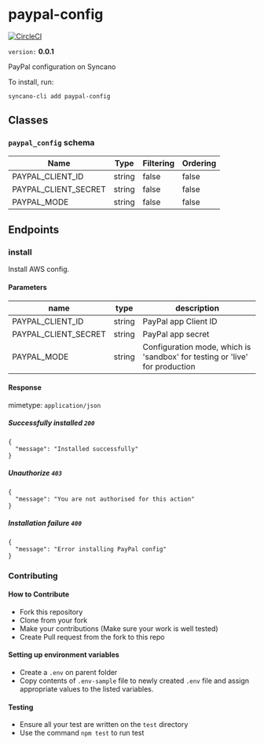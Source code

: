 # paypal-config

[![CircleCI](https://circleci.com/gh/Syncano/syncano-socket-paypal-config.svg?style=svg)](https://circleci.com/gh/Syncano/syncano-socket-paypal-config)

`version:` **0.0.1**

PayPal configuration on Syncano

To install, run:

```
syncano-cli add paypal-config
```

## Classes

### `paypal_config` schema

| Name | Type | Filtering | Ordering
| ---- | ---- | --------- | --------
| PAYPAL_CLIENT_ID | string | false | false
| PAYPAL_CLIENT_SECRET | string | false | false
| PAYPAL_MODE | string | false | false

## Endpoints

### install

Install AWS config.

#### Parameters

| name | type | description
| ---- | ---- | -----------
| PAYPAL_CLIENT_ID | string | PayPal app Client ID
| PAYPAL_CLIENT_SECRET | string | PayPal app secret
| PAYPAL_MODE | string | Configuration mode, which is 'sandbox' for testing or 'live' for production



#### Response

mimetype: `application/json`

##### Successfully installed `200`

```
{
  "message": "Installed successfully"
}
```

##### Unauthorize `403`

```
{
  "message": "You are not authorised for this action"
}
```

##### Installation failure `400`

```
{
  "message": "Error installing PayPal config"
}
```

### Contributing

#### How to Contribute
  * Fork this repository
  * Clone from your fork
  * Make your contributions (Make sure your work is well tested)
  * Create Pull request from the fork to this repo

#### Setting up environment variables
  * Create a `.env` on parent folder
  * Copy contents of `.env-sample` file to newly created `.env` file and assign appropriate values to the listed variables.

#### Testing
  * Ensure all your test are written on the `test` directory
  * Use the command `npm test` to run test
